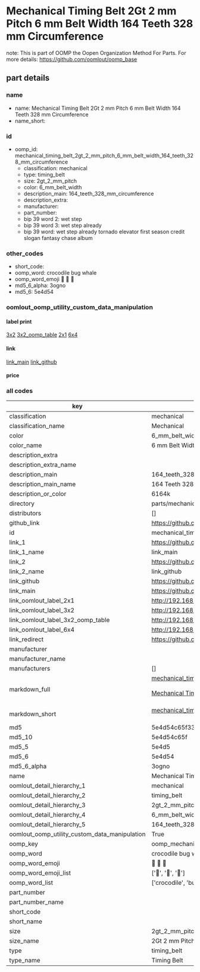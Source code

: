 # Mechanical Timing Belt 2Gt 2 mm Pitch 6 mm Belt Width 164 Teeth 328 mm Circumference  

note: This is part of OOMP the Oopen Organization Method For Parts. For more details: https://github.com/oomlout/oomp_base

##  part details
  







### name
* name: Mechanical Timing Belt 2Gt 2 mm Pitch 6 mm Belt Width 164 Teeth 328 mm Circumference
* name_short: 
### id
* oomp_id: mechanical_timing_belt_2gt_2_mm_pitch_6_mm_belt_width_164_teeth_328_mm_circumference
  * classification: mechanical
  * type: timing_belt
  * size: 2gt_2_mm_pitch
  * color: 6_mm_belt_width
  * description_main: 164_teeth_328_mm_circumference
  * description_extra: 
  * manufacturer: 
  * part_number: 
  * bip 39 word 2: wet step
  * bip 39 word 3: wet step already
  * bip 39 word: wet step already tornado elevator first season credit slogan fantasy chase album

### other_codes
* short_code: 
* oomp_word: crocodile bug whale
* oomp_word_emoji :crocodile: :bug: :whale:
* md5_6_alpha: 3ogno
* md5_6: 5e4d54






### oomlout_oomp_utility_custom_data_manipulation
#### label print
[3x2](http://192.168.1.245:1112/?label=oomp%203ogno)
[3x2_oomp_table](http://192.168.1.108:1112/?label=oomp%203ogno)
[2x1](http://192.168.1.242:1112/?label=oomp%203ogno)
[6x4](http://192.168.1.55:1112/?label=oomp%203ogno)    

#### link

[link_main](https://github.com/oomlout/oomlout_oomp_version_1_messy/tree/main/parts/mechanical_timing_belt_2gt_2_mm_pitch_6_mm_belt_width_164_teeth_328_mm_circumference) [link_github](https://github.com/oomlout/oomlout_oomp_version_1_messy/tree/main/parts/mechanical_timing_belt_2gt_2_mm_pitch_6_mm_belt_width_164_teeth_328_mm_circumference)                             

#### price







### all codes 
| key | value |  
| --- | --- |  
| classification | mechanical |  
| classification_name | Mechanical |  
| color | 6_mm_belt_width |  
| color_name | 6 mm Belt Width |  
| description_extra |  |  
| description_extra_name |  |  
| description_main | 164_teeth_328_mm_circumference |  
| description_main_name | 164 Teeth 328 mm Circumference |  
| description_or_color | 6164k |  
| directory | parts/mechanical_timing_belt_2gt_2_mm_pitch_6_mm_belt_width_164_teeth_328_mm_circumference |  
| distributors | [] |  
| github_link | https://github.com/oomlout/oomlout_oomp_part_src/tree/main/parts/mechanical_timing_belt_2gt_2_mm_pitch_6_mm_belt_width_164_teeth_328_mm_circumference |  
| id | mechanical_timing_belt_2gt_2_mm_pitch_6_mm_belt_width_164_teeth_328_mm_circumference |  
| link_1 | https://github.com/oomlout/oomlout_oomp_version_1_messy/tree/main/parts/mechanical_timing_belt_2gt_2_mm_pitch_6_mm_belt_width_164_teeth_328_mm_circumference |  
| link_1_name | link_main |  
| link_2 | https://github.com/oomlout/oomlout_oomp_version_1_messy/tree/main/parts/mechanical_timing_belt_2gt_2_mm_pitch_6_mm_belt_width_164_teeth_328_mm_circumference |  
| link_2_name | link_github |  
| link_github | https://github.com/oomlout/oomlout_oomp_version_1_messy/tree/main/parts/mechanical_timing_belt_2gt_2_mm_pitch_6_mm_belt_width_164_teeth_328_mm_circumference |  
| link_main | https://github.com/oomlout/oomlout_oomp_version_1_messy/tree/main/parts/mechanical_timing_belt_2gt_2_mm_pitch_6_mm_belt_width_164_teeth_328_mm_circumference |  
| link_oomlout_label_2x1 | http://192.168.1.242:1112/?label=oomp%203ogno |  
| link_oomlout_label_3x2 | http://192.168.1.245:1112/?label=oomp%203ogno |  
| link_oomlout_label_3x2_oomp_table | http://192.168.1.108:1112/?label=oomp%203ogno |  
| link_oomlout_label_6x4 | http://192.168.1.55:1112/?label=oomp%203ogno |  
| link_redirect | https://github.com/oomlout/oomlout_oomp_version_1_messy/tree/main/parts/mechanical_timing_belt_2gt_2_mm_pitch_6_mm_belt_width_164_teeth_328_mm_circumference |  
| manufacturer |  |  
| manufacturer_name |  |  
| manufacturers | [] |  
| markdown_full | [mechanical_timing_belt_2gt_2_mm_pitch_6_mm_belt_width_164_teeth_328_mm_circumference](none)<br>[](none)<br>[Mechanical Timing Belt 2Gt 2 Mm Pitch 6 Mm Belt Width 164 Teeth 328 Mm Circumference](none)<br><br> |  
| markdown_short | [mechanical_timing_belt_2gt_2_mm_pitch_6_mm_belt_width_164_teeth_328_mm_circumference](none)<br><br> |  
| md5 | 5e4d54c65f3318455da3fe560e755fcc |  
| md5_10 | 5e4d54c65f |  
| md5_5 | 5e4d5 |  
| md5_6 | 5e4d54 |  
| md5_6_alpha | 3ogno |  
| name | Mechanical Timing Belt 2Gt 2 mm Pitch 6 mm Belt Width 164 Teeth 328 mm Circumference |  
| oomlout_detail_hierarchy_1 | mechanical |  
| oomlout_detail_hierarchy_2 | timing_belt |  
| oomlout_detail_hierarchy_3 | 2gt_2_mm_pitch |  
| oomlout_detail_hierarchy_4 | 6_mm_belt_width |  
| oomlout_detail_hierarchy_5 | 164_teeth_328_mm_circumference |  
| oomlout_oomp_utility_custom_data_manipulation | True |  
| oomp_key | oomp_mechanical_timing_belt_2gt_2_mm_pitch_6_mm_belt_width_164_teeth_328_mm_circumference |  
| oomp_word | crocodile bug whale |  
| oomp_word_emoji | :crocodile: :bug: :whale: |  
| oomp_word_emoji_list | [':crocodile:', ':bug:', ':whale:'] |  
| oomp_word_list | ['crocodile', 'bug', 'whale'] |  
| part_number |  |  
| part_number_name |  |  
| short_code |  |  
| short_name |  |  
| size | 2gt_2_mm_pitch |  
| size_name | 2Gt 2 mm Pitch |  
| type | timing_belt |  
| type_name | Timing Belt |  
